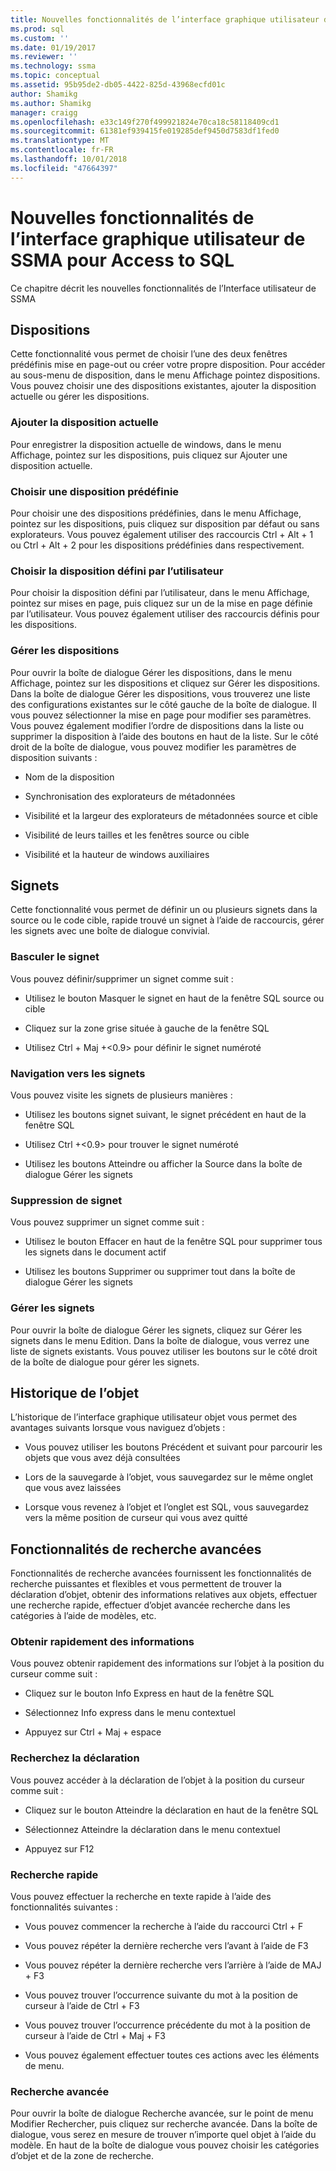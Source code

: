```yaml
---
title: Nouvelles fonctionnalités de l’interface graphique utilisateur de SSMA pour Access to SQL | Microsoft Docs
ms.prod: sql
ms.custom: ''
ms.date: 01/19/2017
ms.reviewer: ''
ms.technology: ssma
ms.topic: conceptual
ms.assetid: 95b95de2-db05-4422-825d-43968ecfd01c
author: Shamikg
ms.author: Shamikg
manager: craigg
ms.openlocfilehash: e33c149f270f499921824e70ca18c58118409cd1
ms.sourcegitcommit: 61381ef939415fe019285def9450d7583df1fed0
ms.translationtype: MT
ms.contentlocale: fr-FR
ms.lasthandoff: 10/01/2018
ms.locfileid: "47664397"
---
```

# <a name="new-gui-features-in-ssma-for-access-to-sql"></a>Nouvelles fonctionnalités de l’interface graphique utilisateur de SSMA pour Access to SQL
Ce chapitre décrit les nouvelles fonctionnalités de l’Interface utilisateur de SSMA  
  
## <a name="layouts"></a>Dispositions  
Cette fonctionnalité vous permet de choisir l’une des deux fenêtres prédéfinis mise en page-out ou créer votre propre disposition. Pour accéder au sous-menu de disposition, dans le menu Affichage pointez dispositions. Vous pouvez choisir une des dispositions existantes, ajouter la disposition actuelle ou gérer les dispositions.  
  
### <a name="add-current-layout"></a>Ajouter la disposition actuelle  
Pour enregistrer la disposition actuelle de windows, dans le menu Affichage, pointez sur les dispositions, puis cliquez sur Ajouter une disposition actuelle.  
  
### <a name="choose-predefined-layout"></a>Choisir une disposition prédéfinie  
Pour choisir une des dispositions prédéfinies, dans le menu Affichage, pointez sur les dispositions, puis cliquez sur disposition par défaut ou sans explorateurs. Vous pouvez également utiliser des raccourcis Ctrl + Alt + 1 ou Ctrl + Alt + 2 pour les dispositions prédéfinies dans respectivement.  
  
### <a name="choose-user-defined-layout"></a>Choisir la disposition défini par l’utilisateur  
Pour choisir la disposition défini par l’utilisateur, dans le menu Affichage, pointez sur mises en page, puis cliquez sur un de la mise en page définie par l’utilisateur. Vous pouvez également utiliser des raccourcis définis pour les dispositions.  
  
### <a name="manage-layouts"></a>Gérer les dispositions  
Pour ouvrir la boîte de dialogue Gérer les dispositions, dans le menu Affichage, pointez sur les dispositions et cliquez sur Gérer les dispositions. Dans la boîte de dialogue Gérer les dispositions, vous trouverez une liste des configurations existantes sur le côté gauche de la boîte de dialogue. Il vous pouvez sélectionner la mise en page pour modifier ses paramètres. Vous pouvez également modifier l’ordre de dispositions dans la liste ou supprimer la disposition à l’aide des boutons en haut de la liste. Sur le côté droit de la boîte de dialogue, vous pouvez modifier les paramètres de disposition suivants :  
  
-   Nom de la disposition  
  
-   Synchronisation des explorateurs de métadonnées  
  
-   Visibilité et la largeur des explorateurs de métadonnées source et cible  
  
-   Visibilité de leurs tailles et les fenêtres source ou cible  
  
-   Visibilité et la hauteur de windows auxiliaires  
  
## <a name="bookmarks"></a>Signets  
Cette fonctionnalité vous permet de définir un ou plusieurs signets dans la source ou le code cible, rapide trouvé un signet à l’aide de raccourcis, gérer les signets avec une boîte de dialogue convivial.  
  
### <a name="toggle-bookmark"></a>Basculer le signet  
Vous pouvez définir/supprimer un signet comme suit :  
  
-   Utilisez le bouton Masquer le signet en haut de la fenêtre SQL source ou cible  
  
-   Cliquez sur la zone grise située à gauche de la fenêtre SQL  
  
-   Utilisez Ctrl + Maj +&lt;0.9&gt; pour définir le signet numéroté  
  
### <a name="bookmark-navigation"></a>Navigation vers les signets  
Vous pouvez visite les signets de plusieurs manières :  
  
-   Utilisez les boutons signet suivant, le signet précédent en haut de la fenêtre SQL  
  
-   Utilisez Ctrl +&lt;0.9&gt; pour trouver le signet numéroté  
  
-   Utilisez les boutons Atteindre ou afficher la Source dans la boîte de dialogue Gérer les signets  
  
### <a name="removing-bookmark"></a>Suppression de signet  
Vous pouvez supprimer un signet comme suit :  
  
-   Utilisez le bouton Effacer en haut de la fenêtre SQL pour supprimer tous les signets dans le document actif  
  
-   Utilisez les boutons Supprimer ou supprimer tout dans la boîte de dialogue Gérer les signets  
  
### <a name="manage-bookmarks"></a>Gérer les signets  
Pour ouvrir la boîte de dialogue Gérer les signets, cliquez sur Gérer les signets dans le menu Edition. Dans la boîte de dialogue, vous verrez une liste de signets existants. Vous pouvez utiliser les boutons sur le côté droit de la boîte de dialogue pour gérer les signets.  
  
## <a name="object-history"></a>Historique de l’objet  
L’historique de l’interface graphique utilisateur objet vous permet des avantages suivants lorsque vous naviguez d’objets :  
  
-   Vous pouvez utiliser les boutons Précédent et suivant pour parcourir les objets que vous avez déjà consultées  
  
-   Lors de la sauvegarde à l’objet, vous sauvegardez sur le même onglet que vous avez laissées  
  
-   Lorsque vous revenez à l’objet et l’onglet est SQL, vous sauvegardez vers la même position de curseur qui vous avez quitté  
  
## <a name="advanced-search-capabilities"></a>Fonctionnalités de recherche avancées  
Fonctionnalités de recherche avancées fournissent les fonctionnalités de recherche puissantes et flexibles et vous permettent de trouver la déclaration d’objet, obtenir des informations relatives aux objets, effectuer une recherche rapide, effectuer d’objet avancée recherche dans les catégories à l’aide de modèles, etc.  
  
### <a name="get-quick-information"></a>Obtenir rapidement des informations  
Vous pouvez obtenir rapidement des informations sur l’objet à la position du curseur comme suit :  
  
-   Cliquez sur le bouton Info Express en haut de la fenêtre SQL  
  
-   Sélectionnez Info express dans le menu contextuel  
  
-   Appuyez sur Ctrl + Maj + espace  
  
### <a name="find-declaration"></a>Recherchez la déclaration  
Vous pouvez accéder à la déclaration de l’objet à la position du curseur comme suit :  
  
-   Cliquez sur le bouton Atteindre la déclaration en haut de la fenêtre SQL  
  
-   Sélectionnez Atteindre la déclaration dans le menu contextuel  
  
-   Appuyez sur F12  
  
### <a name="quick-search"></a>Recherche rapide  
Vous pouvez effectuer la recherche en texte rapide à l’aide des fonctionnalités suivantes :  
  
-   Vous pouvez commencer la recherche à l’aide du raccourci Ctrl + F  
  
-   Vous pouvez répéter la dernière recherche vers l’avant à l’aide de F3  
  
-   Vous pouvez répéter la dernière recherche vers l’arrière à l’aide de MAJ + F3  
  
-   Vous pouvez trouver l’occurrence suivante du mot à la position de curseur à l’aide de Ctrl + F3  
  
-   Vous pouvez trouver l’occurrence précédente du mot à la position de curseur à l’aide de Ctrl + Maj + F3  
  
-   Vous pouvez également effectuer toutes ces actions avec les éléments de menu.  
  
### <a name="advanced-search"></a>Recherche avancée  
Pour ouvrir la boîte de dialogue Recherche avancée, sur le point de menu Modifier Rechercher, puis cliquez sur recherche avancée. Dans la boîte de dialogue, vous serez en mesure de trouver n’importe quel objet à l’aide du modèle. En haut de la boîte de dialogue vous pouvez choisir les catégories d’objet et de la zone de recherche.  
  
